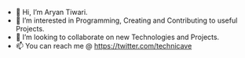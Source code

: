 - 👋 Hi, I’m Aryan Tiwari.
- 👀 I’m interested in Programming, Creating and Contributing to useful Projects.
- 💞️ I’m looking to collaborate on new Technologies and Projects.
- 📫 You can reach me @ https://twitter.com/technicave

<!---
technicave/technicave is a ✨ special ✨ repository because its `README.md` (this file) appears on your GitHub profile.
You can click the Preview link to take a look at your changes.
--->
